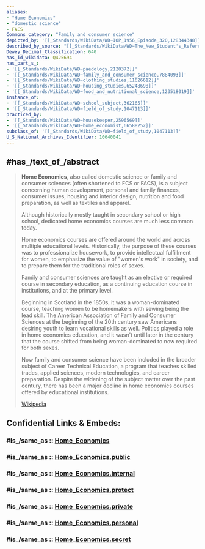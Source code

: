 ```yaml
---
aliases:
- "Home Economics"
- "domestic science"
- FACS
Commons_category: "Family and consumer science"
depicted_by: '[[_Standards/WikiData/WD~IOP_1956_Episode_320,128344348]]'
described_by_source: "[[_Standards/WikiData/WD~The_New_Student's_Reference_Work,16082057]]"
Dewey_Decimal_Classification: 640
has_id_wikidata: Q425694
has_part_s_:
- '[[_Standards/WikiData/WD~paedology,2120372]]'
- '[[_Standards/WikiData/WD~family_and_consumer_science,7884093]]'
- '[[_Standards/WikiData/WD~clothing_studies,11626612]]'
- '[[_Standards/WikiData/WD~housing_studies,65248698]]'
- '[[_Standards/WikiData/WD~food_and_nutritional_science,123518019]]'
instance_of:
- '[[_Standards/WikiData/WD~school_subject,362165]]'
- '[[_Standards/WikiData/WD~field_of_study,1047113]]'
practiced_by:
- '[[_Standards/WikiData/WD~housekeeper,2596569]]'
- '[[_Standards/WikiData/WD~home_economist,66588252]]'
subclass_of: '[[_Standards/WikiData/WD~field_of_study,1047113]]'
U_S_National_Archives_Identifier: 10640041
---
```


## #has_/text_of_/abstract 

> **Home Economics**, also called domestic science or family and consumer sciences 
> (often shortened to FCS or FACS), is a subject concerning human development, 
> personal and family finances, consumer issues, housing and interior design, 
> nutrition and food preparation, as well as textiles and apparel. 
> 
> Although historically mostly taught in secondary school or high school, 
> dedicated home economics courses are much less common today.
>
> Home economics courses are offered around the world and across multiple educational levels. 
> Historically, the purpose of these courses was to professionalize housework, 
> to provide intellectual fulfillment for women, to emphasize the value of "women's work" in society, 
> and to prepare them for the traditional roles of sexes. 
> 
> Family and consumer sciences are taught as an elective or required course in secondary education, 
> as a continuing education course in institutions, and at the primary level.  
>
> Beginning in Scotland in the 1850s, it was a woman-dominated course, teaching women to be homemakers with sewing being the lead skill. The American Association of Family and Consumer Sciences at the beginning of the 20th century saw Americans desiring youth to learn vocational skills as well. Politics played a role in home economics education, and it wasn't until later in the century that the course shifted from being woman-dominated to now required for both sexes.  
>
> Now family and consumer science have been included in the broader subject of Career Technical Education, a program that teaches skilled trades, applied sciences, modern technologies, and career preparation.  Despite the widening of the subject matter over the past century, there has been a major decline in home economics courses offered by educational institutions.
>
> [Wikipedia](https://en.wikipedia.org/wiki/Home%20economics)


## Confidential Links & Embeds: 

### #is_/same_as :: [Home_Economics](/_Standards/Society/Economics/Home_Economics.md) 

### #is_/same_as :: [Home_Economics.public](/_public/Society/Economics/Home_Economics.public.md) 

### #is_/same_as :: [Home_Economics.internal](/_internal/Society/Economics/Home_Economics.internal.md) 

### #is_/same_as :: [Home_Economics.protect](/_protect/Society/Economics/Home_Economics.protect.md) 

### #is_/same_as :: [Home_Economics.private](/_private/Society/Economics/Home_Economics.private.md) 

### #is_/same_as :: [Home_Economics.personal](/_personal/Society/Economics/Home_Economics.personal.md) 

### #is_/same_as :: [Home_Economics.secret](/_secret/Society/Economics/Home_Economics.secret.md)

